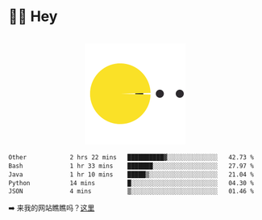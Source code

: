 
# 👋🏻 Hey
<div align="center">
	<br>
	<img src="https://raw.githubusercontent.com/Aniket965/Aniket965/master/pacman.svg?sanitize=true" width="200" height="200">
	<br>
</div>

<!--START_SECTION:waka-->

```txt
Other            2 hrs 22 mins   ██████████▓░░░░░░░░░░░░░░   42.73 %
Bash             1 hr 33 mins    ███████░░░░░░░░░░░░░░░░░░   27.97 %
Java             1 hr 10 mins    █████▒░░░░░░░░░░░░░░░░░░░   21.04 %
Python           14 mins         █░░░░░░░░░░░░░░░░░░░░░░░░   04.30 %
JSON             4 mins          ▒░░░░░░░░░░░░░░░░░░░░░░░░   01.46 %
```

<!--END_SECTION:waka-->

 ➡️  来我的网站瞧瞧吗？[这里](https://www.shaolongfei.com)
